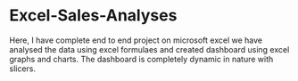 # Excel-Sales-Analyses
Here, I have complete end to end project on microsoft excel we have analysed the data using excel formulaes and created dashboard using excel graphs and charts. The dashboard is completely dynamic in nature with slicers.
